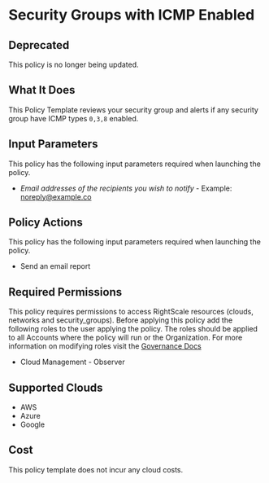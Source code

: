 # Security Groups with ICMP Enabled

## Deprecated

This policy is no longer being updated.

## What It Does

This Policy Template reviews your security group and alerts if any security group have ICMP types `0,3,8` enabled.

## Input Parameters

This policy has the following input parameters required when launching the policy.

- *Email addresses of the recipients you wish to notify* - Example: noreply@example.co

## Policy Actions

This policy has the following input parameters required when launching the policy.

- Send an email report

## Required Permissions

This policy requires permissions to access RightScale resources (clouds, networks and security_groups).  Before applying this policy add the following roles to the user applying the policy.  The roles should be applied to all Accounts where the policy will run or the Organization. For more information on modifying roles visit the [Governance Docs](https://docs.rightscale.com/cm/ref/user_roles.html)

- Cloud Management - Observer

## Supported Clouds

- AWS
- Azure
- Google

## Cost

This policy template does not incur any cloud costs.
